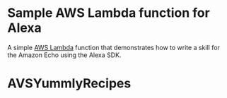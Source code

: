 # Sample AWS Lambda function for Alexa
A simple [AWS Lambda](http://aws.amazon.com/lambda) function that demonstrates how to write a skill for the Amazon Echo using the Alexa SDK.
# AVSYummlyRecipes
